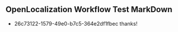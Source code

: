 ## OpenLocalization Workflow Test MarkDown
* 26c73122-1579-49e0-b7c5-364e2df1fbec thanks!

<!--HONumber=Aug16_HO1-->


